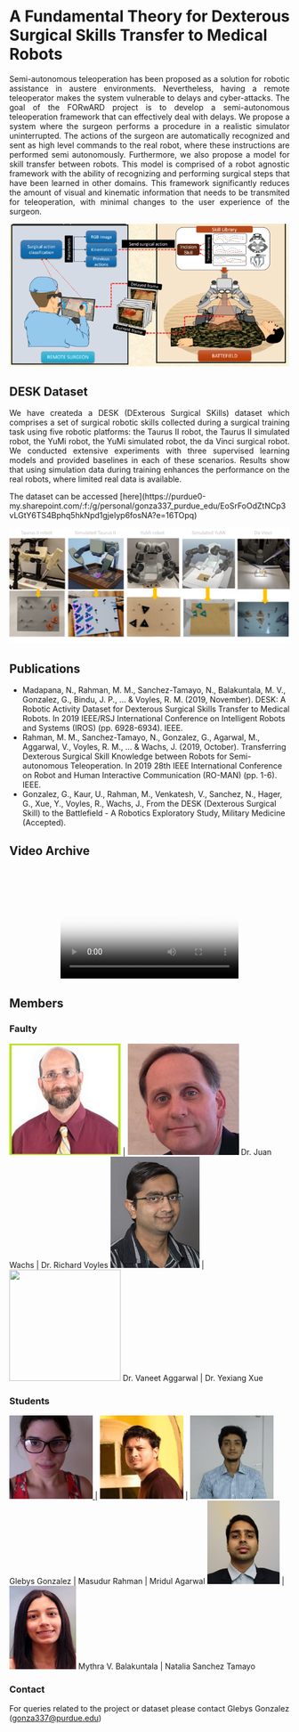 # A Fundamental Theory for Dexterous Surgical Skills Transfer to Medical Robots
<p style="text-align:justify">
Semi-autonomous teleoperation has been proposed as a solution for robotic assistance in austere environments. Nevertheless, having a remote teleoperator makes the system vulnerable to delays and cyber-attacks. The goal of the FORwARD project is to develop a semi-autonomous teleoperation framework that can effectively deal with delays. We propose a system where the surgeon performs a procedure in a realistic simulator uninterrupted. The actions of the surgeon are automatically recognized and sent as high level commands to the real robot, where these instructions are performed semi autonomously. Furthermore, we also propose a model for skill transfer between robots. This model is comprised of a robot agnostic framework with the ability of recognizing and performing surgical steps that have been learned in other domains. This framework significantly reduces the amount of visual and kinematic information that needs to be transmited for teleoperation, with minimal changes to the user experience of the surgeon. 
</p>

<p align="center">
  <img src="framework.png">
</p>


## DESK Dataset
<p style="text-align:justify">
We have createda a DESK (DExterous Surgical SKills) dataset which comprises a set of surgical robotic skills collected during a surgical training task using five robotic platforms: the Taurus II robot, the Taurus II simulated robot, the YuMi robot, the YuMi simulated robot, the da Vinci surgical robot. We conducted extensive experiments with three supervised learning models and provided baselines in each of these scenarios. Results show that using simulation data during training enhances the performance on the real robots, where limited real data is available.
</p>
The dataset can be accessed [here](https://purdue0-my.sharepoint.com/:f:/g/personal/gonza337_purdue_edu/EoSrFoOdZtNCp3vLGtY6TS4Bphq5hkNpd1gjeIyp6fosNA?e=16TOpq)

![Desk Dataset](desk_all.png) 


## Publications

- Madapana, N., Rahman, M. M., Sanchez-Tamayo, N., Balakuntala, M. V., Gonzalez, G., Bindu, J. P., ... & Voyles, R. M. (2019, November). DESK: A Robotic Activity Dataset for Dexterous Surgical Skills Transfer to Medical Robots. In 2019 IEEE/RSJ International Conference on Intelligent Robots and Systems (IROS) (pp. 6928-6934). IEEE.
- Rahman, M. M., Sanchez-Tamayo, N., Gonzalez, G., Agarwal, M., Aggarwal, V., Voyles, R. M., ... & Wachs, J. (2019, October). Transferring Dexterous Surgical Skill Knowledge between Robots for Semi-autonomous Teleoperation. In 2019 28th IEEE International Conference on Robot and Human Interactive Communication (RO-MAN) (pp. 1-6). IEEE.
- Gonzalez, G., Kaur, U., Rahman, M., Venkatesh, V., Sanchez, N., Hager, G., Xue, Y., Voyles, R., Wachs, J., From the DESK (Dexterous Surgical Skill) to the Battlefield - A Robotics Exploratory Study, Military Medicine (Accepted).

## Video Archive
<p align="center">
  <video src="sartres_vid.mp4" poster="vid_poster.png" width="320" height="200" controls preload></video>  
</p>


## Members
### Faulty

<img width="200" height="200" src="wachs.png"> | <img width="200" height="200" src="voyles.png"> 
 Dr. Juan Wachs | Dr. Richard Voyles 
<img width="160" height="200" src="vaneet.png"> | <img width="200" height="200" src="yexiang.png"> 
Dr. Vaneet Aggarwal | Dr. Yexiang Xue 

### Students

<a href="https://glebysg.github.io/"> <img width="150" height="150" src="glebys.png"> </a> | <img width="150" height="150" src="masud.png"> | <img width="150" height="150" src="mridul.png">
Glebys Gonzalez | Masudur Rahman | Mridul Agarwal
<img width="130" height="150" src="mythra.jpg"> | <img width="120" height="150" src="natalia.png"> 
Mythra V. Balakuntala | Natalia Sanchez Tamayo
 
### Contact

For queries related to the project or dataset please contact Glebys Gonzalez (gonza337@purdue.edu)
